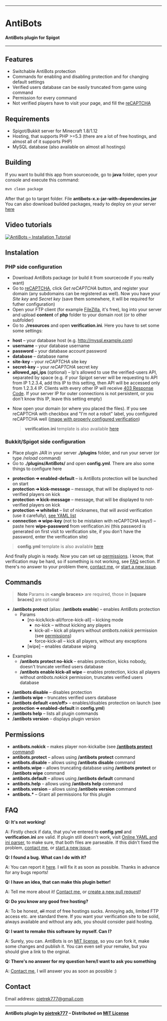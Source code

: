 

----------

# AntiBots
#### AntiBots plugin for Spigot

----------

## Features
* Switchable AntiBots protection
* Commands for enabling and disabling protection and for changing default settings
* Verified users database can be easily truncated from game using command
* Permission for every command
* Not verified players have to visit your page, and fill the <a href="https://www.google.com/recaptcha/intro/" target="_blank">reCAPTCHA</a>


## Requirements
* Spigot/Bukkit server for Minecraft 1.8/1.12
* Hosting, that supports PHP >=5.3 (there are a lot of free hostings, and almost all of it supports PHP)
* MySQL database (also available on almost all hostings)

## Building
If you want to build this app from sourcecode, go to __java__ folder, open your console and execute this command:

```sh
mvn clean package
```

After that go to target folder. File __antibots-x.x-jar-with-dependencies.jar__ 
You can also download builded packages, ready to deploy on your server <a href="https://github.com/pietrek777/AntiBots/releases" target="_blank">here</a>

## Video tutorials
[![AntiBots – Installation Tutorial](https://img.youtube.com/vi/Zzk7koKq0Kk/0.jpg)](https://www.youtube.com/watch?v=Zzk7koKq0Kk)
## Instalation
### PHP side configuration
 * Download AntiBots package (or build it from sourcecode if you really want)
 * Go to <a href="https://www.google.com/recaptcha/intro/" target="_blank">reCAPTCHA</a>, click *Get reCAPTCHA* button, and register your domain (any subdomains can be registered as well). Now you have your *Site key* and *Secret key* (save them somewhere, it will be required for futher configuration)
 * Open your FTP client (for example <a href="https://www.google.com/recaptcha/intro/" target="_blank">FileZilla</a>, it's free), log into your server and upload **content** of **php** folder to your domain root (or to other subfolder)
 *  Go to **./resources** and open **verification.ini**. Here you have to set some some settings:
  - **host** – your database host (e.g. http://mysql.example.com)
  -  **username** – your database username
  -  **password** – your database account password
  -  **database** – database name
  -  **site-key** – your *reCAPTCHA* site key
  -  **secret-key** – your *reCAPTCHA* secret key
  - **allowed_api_ips** (optional) – Ip's allowed to use the verified-users API, separated by space (e.g. if your Spigot server will be requesting to API from IP 1.2.3.4, add this IP to this setting, then API will be accessed only from 1.2.3.4 IP. Clients with every other IP will receive <a href="https://en.wikipedia.org/wiki/HTTP_403" target="_blank">403 Response Code</a>. If your server IP for outer connections is not persistent, or you don't know this IP, leave this setting empty)
 * Now open your domain (or where you placed the files). If you see reCAPTCHA with checkbox and "I'm not a robot" label, you configured reCAPTCHA well (<a href="http://i.imgur.com/24xFf1Q" target="_blank">image with properly configured verification</a>)
 
   > **verification.ini**  template is also available <a href="https://pastebin.com/4rudZNiA" target="_blank">here</a>


### Bukkit/Spigot side configuration
 * Place plugin JAR in your server **./plugins** folder, and run your server (or type */reload* command)
 * Go to **./plugins/AntiBots/** and open **config.yml**. There are also some things to configure here
  - **protection ➔ enabled-default** – is AntiBots protection will be launched on start
  - **protection ➔ kick-message** – message, that will be displayed to not-verified players on kick
  - **protection ➔ kick-message** – message, that will be displayed to not-verified players on kick
  - **protection ➔ whitelist** – list of nicknames, that will avoid verification (use it carefully), [see YAML list](http://docs.ansible.com/ansible/latest/YAMLSyntax.html#yaml-basics)
  - **connection ➔ wipe-key** (not to be mistaken with reCAPTCHA keys!) – paste here **wipe-password** from verification.ini (this password is generated on first visit to verification site, if you don't have the password, enter the verification site)

   > **config.yml**  template is also available <a href="https://pastebin.com/tHwqNiSG" target="_blank">here</a>

And finally plugin is ready. Now you can set up [permissions](#permissions). I know, that verification may be hard, so if something is not working, see [FAQ](#FAQ) section. If there's no answer to your problem there, [contact me](#contact), or <a href="https://github.com/pietrek777/AntiBots/issues" target="_blank">start a new issue</a>.

## Commands
> **Note**
> Params in **&lt;angle braces&gt;** are required, those in **[square braces]** are optional

 * **/antibots protect** (alias: **/antibots enable**) – enables AntiBots protection
    - Params
      -  [no-kick/kick-all/force-kick-all] – kicking mode
         - no-kick – without kicking any players
          - kick-all – kick all players without *antibots.nokick* permission (see [permissions](#permissions))
          - force-kick-all – kick all players, without any exceptions
      - [wipe] – enables database wiping
  - Examples
     - **/antibots protect no-kick** – enables protection, kicks nobody, doesn't truncate verified users database
     - **/antibots enable kick-all wipe** – enables protection, kicks all players without *antibots.nokick* permission, truncates verified users database
 * **/antibots disable** – disables protection
 * **/antibots wipe** – truncates verified users database
  *  **/antibots default &lt;on/off&gt;** – enables/disables protection on launch (see **protection ➔ enabled-default** in **config.yml**)
  *  **/antibots help** – lists all plugin commands
  *  **/antibots version** – displays plugin version
 
## Permissions
  * **antibots.nokick** – makes player non-kickalbe (see [**/antibots protect** command](#Commands))
  * **antibots.protect** – allows using **/antibots protect** command
  * **antibots.disable** – allows using **/antibots disable** command
  * **antibots.wipe** – allows truncating database using **/antibots protect** or **/antibots wipe** command
  * **antibots.default** – allows using **/antibots default** command
  * **antibots.help** – allows using **/antibots help** command
  * **antibots.version** – allows using **/antibots version** command
  * **antibots.&ast;** – Grant all permissions for this plugin
  
## FAQ
**Q: It's not working!**

A:  Firstly check if data, that you've entered to **config.yml** and **verification.ini** are valid. If plugin still doesn't work, visit <a href="http://www.unserialize.me/" target="_blank">Online YAML and ini parser</a>, to make sure, that both files are parseable. If this didn't fixed the problem, [contact me](#contact), or [start a new issue](https://github.com/pietrek777/AntiBots/issues).

**Q: I found a bug. What can I do with it?**

A: You can report it <a href="https://github.com/pietrek777/AntiBots/issues" target="_blank">here</a>. I will fix it as soon as possible. Thanks in advance for any bugs reports!

**Q: I have an idea, that can make this plugin better!**

A:  Tell me more about it! [Contact me](#contact), or [create a new pull request](https://github.com/pietrek777/AntiBots/pulls)!

**Q: Do you know any good free hosting?**

A:  To be honest, ~~all~~ most of free hostings sucks. Annoying ads, limited FTP access etc. are standard there. If you want your verification site to be solid, always available and without any ads, you should consider paid hosting.

**Q: I want to remake this software by myself. Can I?**

A:  Surely, you can. AntiBots is on <a href="https://github.com/pietrek777/AntiBots/blob/master/LICENSE" target="_blank">MIT license</a>, so you can fork it, make some changes and publish it. You can even sell your remake, but you should give a link to the orginal.

**Q: There's no answer for my question here/I want to ask you something**

A:  [Contact me](#contact), I will answer you as soon as possible :)

## Contact
Email address: <a href="mailto:pietrek777@gmail.com" target="_blank">pietrek777@gmail.com</a>


-------
**AntiBots plugin by <a href="https://github.com/pietrek777" target="_blank">pietrek777</a> – Distributed on <a href="https://opensource.org/licenses/MIT" target="_blank">MIT License</a>**
